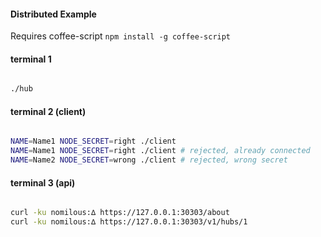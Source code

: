 #### Distributed Example

Requires coffee-script `npm install -g coffee-script`

#### terminal 1

```bash

./hub


```

#### terminal 2 (client)

```bash

NAME=Name1 NODE_SECRET=right ./client
NAME=Name1 NODE_SECRET=right ./client # rejected, already connected
NAME=Name2 NODE_SECRET=wrong ./client # rejected, wrong secret

```


#### terminal 3 (api)

```bash

curl -ku nomilous:∆ https://127.0.0.1:30303/about
curl -ku nomilous:∆ https://127.0.0.1:30303/v1/hubs/1

```
